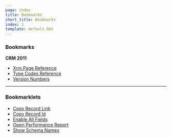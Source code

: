 ```yaml
---
page: index
title: Bookmarks
short_title: Bookmarks
index: 1
template: default.hbt
---
```


### Bookmarks
**CRM 2011**
- [Xrm.Page Reference](xrmreference.html)
- [Type Codes Reference](typecodes.html)
- [Version Numbers](http://social.technet.microsoft.com/wiki/contents/articles/8062.crm-2011-build-and-version-numbers.aspx)

---
### Bookmarklets
- <a href='[js copy-link]'>Copy Record Link</a>
- <a href='[js copy-record-id]'>Copy Record Id</a>
- <a href='[js enable-all-fields]'>Enable All Fields</a>
- <a href='[js open-performance-report]'>Open Performance Report</a>
- <a href='[js show-schema-names]'>Show Schema Names</a>